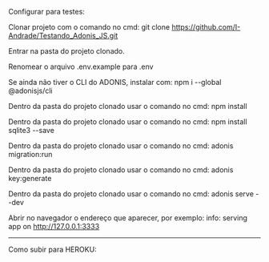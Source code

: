 Configurar para testes:


Clonar projeto com o comando no cmd: git clone https://github.com/I-Andrade/Testando_Adonis_JS.git

Entrar na pasta do projeto clonado.

Renomear o arquivo .env.example para .env

Se ainda não tiver o CLI do ADONIS, instalar com: npm i --global @adonisjs/cli

Dentro da pasta do projeto clonado usar o comando no cmd: npm install

Dentro da pasta do projeto clonado usar o comando no cmd: npm install sqlite3 --save

Dentro da pasta do projeto clonado usar o comando no cmd: adonis migration:run

Dentro da pasta do projeto clonado usar o comando no cmd: adonis key:generate

Dentro da pasta do projeto clonado usar o comando no cmd: adonis serve --dev

Abrir no navegador o endereço que aparecer, por exemplo:
info: serving app on http://127.0.0.1:3333


 ----------------------
 
Como subir para HEROKU: